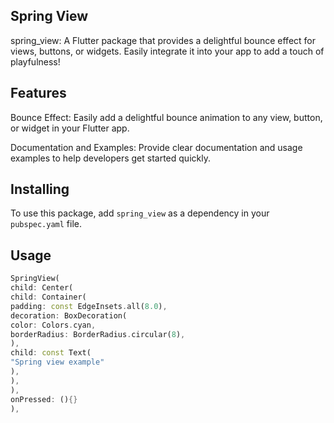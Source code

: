 ## Spring View
spring_view: A Flutter package that provides a delightful bounce effect for views, buttons, or widgets. Easily integrate it into your app to add a touch of playfulness!


## Features
Bounce Effect: Easily add a delightful bounce animation to any view, button, or widget in your Flutter app.

Documentation and Examples: Provide clear documentation and usage examples to help developers get started quickly.


## Installing
To use this package, add `spring_view` as a dependency in your `pubspec.yaml` file.


## Usage

```dart
SpringView(
child: Center(
child: Container(
padding: const EdgeInsets.all(8.0),
decoration: BoxDecoration(
color: Colors.cyan,
borderRadius: BorderRadius.circular(8),
),
child: const Text(
"Spring view example"
),
),
),
onPressed: (){}
),
```
